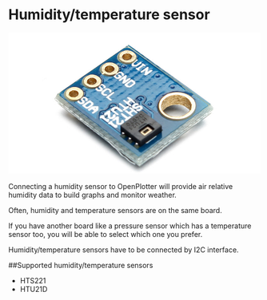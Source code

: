 # Humidity/temperature sensor

![](htu21d.png)

Connecting a humidity sensor to OpenPlotter will provide air relative humidity data to build graphs and monitor weather.

Often, humidity and temperature sensors are on the same board.

If you have another board like a pressure sensor which has a temperature sensor too, you will be able to select which one you prefer.

Humidity/temperature sensors have to be connected by I2C interface.

##Supported humidity/temperature sensors

* HTS221
* HTU21D

